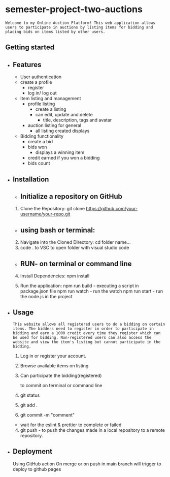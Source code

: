 # semester-project-two-auctions

    Welcome to my Online Auction Platform! This web application allows users to participate in auctions by listing items for bidding and placing bids on items listed by other users.

## Getting started

- ## Features

  - User authentication
  - create a profile
    - register
    - log in/ log out
  - Item listing and management
    - profile listing
      - create a listing
      - can edit, update and delete
        - title, description, tags and avatar
    - auction listing for general
      - all listing created displays
  - Bidding functionality
    - create a bid
    - bids won
      - displays a winning item
    - credit earned if you won a bidding
    - bids count

- ## Installation

  - ## Initialize a repository on GitHub

  1. Clone the Repository:
     git clone https://github.com/your-username/your-repo.git

  - ## using bash or terminal:

  2. Navigate into the Cloned Directory:
     cd folder name...
  3. code . to VSC
     to open folder with visual studio code

  - ## RUN- on terminal or command line

  4. Install Dependencies:
     npm install

  5. Run the application:
     npm run build - executing a script in package.json file
     npm run watch - run the watch
     npm run start - run the node.js in the project

- ## Usage

      This website allows all registered users to do a bidding on certain items. The bidders need to register in order to participate in bidding and earn a 1000 credit every time they register which can be used for bidding. Non-registered users can also access the website and view the item's listing but cannot participate in the bidding.

  1. Log in or register your account.
  2. Browse available items on listing
  3. Can participate the bidding(registered)

     to commit on terminal or command line

  4. git status
  5. git add .
  6. git commit -m "comment"

  - wait for the eslint & prettier to complete or failed

  4. git push - to push the changes made in a local repository to a remote repository.

- ## Deployment
  Using GitHub action
  On merge or on push in main branch will trigger to deploy to github pages
